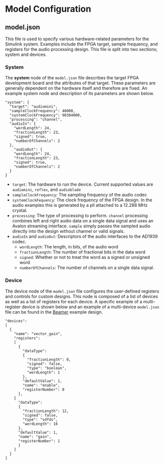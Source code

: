 # Model Configuration
## model.json
This file is used to specify various hardware-related parameters for the Simulink system.  Examples include the FPGA target, sample frequency, and registers for the audio processing design.  This file is split into two sections; system and devices.

### System

The **system** node of the `model.json` file describes the target FPGA development board and the attributes of that target.  These parameters are generally dependent on the hardware itself and therefore are fixed.  An example system node and description of its parameters are shown below.

```    
"system": {
  "target": "audiomini",
  "sampleClockFrequency": 48000,
  "systemClockFrequency": 98304000,
  "processing": "channel",
  "audioIn": {
    "wordLength": 24,
    "fractionLength": 23,
    "signed": true,
    "numberOfChannels": 2
  },
    "audioOut": {
    "wordLength": 24,
    "fractionLength": 23,
    "signed": true,
    "numberOfChannels": 2
  }
}
```
- `target`: The hardware to run the device.  Current supported values are `audiomini`, `reflex`, and `audioblade`
- `sampleClockFrequency`: The sampling frequency of the audio codec
- `systemClockFequency`: The clock frequency of the FPGA design.  In the audio examples this is generated by a pll attached to a 12.288 MHz crystal.
- `processing`: The type of processing to perform.  `channel` processing combines left and right audio data on a single data signal and uses an Avalon streaming interface.  `sample` simply passes the sampled audio directly into the design without channel or valid signals.
- `audioIn` and `audioOut`: Descriptors of the audio interfaces to the AD1939 codec.
	- `wordLength`: The length, in bits, of the audio word
	- `fractionLength`: The number of fractional bits in the data word
	- `signed`: Whether or not to treat the word as a signed or unsigned word
	- `numberOfChannels`: The number of channels on a single data signal.

### Device
The device node of the `model.json` file configures the user-defined registers and controls for custom designs.  This node is composed of a list of devices as well as a list of registers for each device.  A specific example of a multi-register device is shown below and an example of a multi-device `model.json` file can be found in the [Beamer](../../../simulink_models/Beamer) example design.
```
"devices": 
[
  {
    "name": "vector_gain",
    "registers": 
    [
      {
        "dataType": 
        {
          "fractionLength": 0,
          "signed": false,
          "type": "boolean",
          "wordLength": 1
        },
        "defaultValue": 1,
        "name": "enable",
        "registerNumber": 0
      },
    {
      "dataType": 
      {
        "fractionLength": 12,
        "signed": false,
        "type": "sdfds",
        "wordLength": 16
      },
      "defaultValue": 1,
      "name": "gain",
      "registerNumber": 1
      }
    ]
  }
]
```